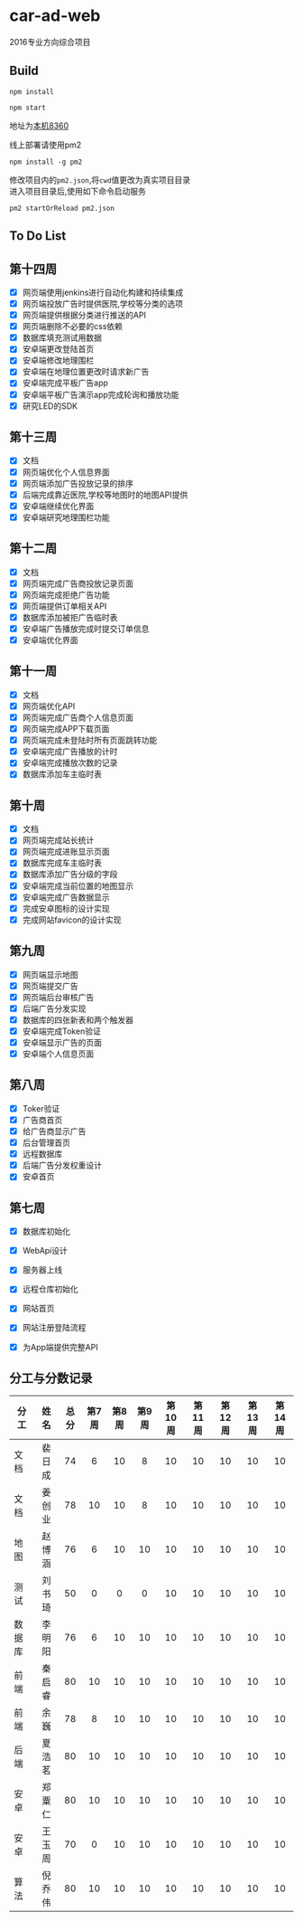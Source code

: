 # car-ad-web

2016专业方向综合项目

## Build
```
npm install

npm start
```
地址为[本机8360](http://127.0.0.1:8360)  

线上部署请使用pm2
```
npm install -g pm2
```
修改项目内的`pm2.json`,将`cwd`值更改为真实项目目录  
进入项目目录后,使用如下命令启动服务
```
pm2 startOrReload pm2.json
```

## To Do List
## 第十四周
- [x] 网页端使用jenkins进行自动化构建和持续集成
- [x] 网页端投放广告时提供医院,学校等分类的选项
- [x] 网页端提供根据分类进行推送的API
- [x] 网页端删除不必要的css依赖
- [x] 数据库填充测试用数据
- [x] 安卓端更改登陆首页
- [x] 安卓端修改地理围栏
- [x] 安卓端在地理位置更改时请求新广告
- [x] 安卓端完成平板广告app
- [x] 安卓端平板广告演示app完成轮询和播放功能
- [x] 研究LED的SDK

## 第十三周
- [x] 文档
- [x] 网页端优化个人信息界面
- [x] 网页端添加广告投放记录的排序
- [x] 后端完成靠近医院,学校等地图时的地图API提供
- [x] 安卓端继续优化界面
- [x] 安卓端研究地理围栏功能

## 第十二周
- [x] 文档
- [x] 网页端完成广告商投放记录页面
- [x] 网页端完成拒绝广告功能
- [x] 网页端提供订单相关API
- [x] 数据库添加被拒广告临时表
- [x] 安卓端广告播放完成时提交订单信息
- [x] 安卓端优化界面

## 第十一周
- [x] 文档
- [x] 网页端优化API
- [x] 网页端完成广告商个人信息页面
- [x] 网页端完成APP下载页面
- [x] 网页端完成未登陆时所有页面跳转功能
- [x] 安卓端完成广告播放的计时
- [x] 安卓端完成播放次数的记录 
- [x] 数据库添加车主临时表

## 第十周
- [x] 文档
- [x] 网页端完成站长统计
- [x] 网页端完成进账显示页面
- [x] 数据库完成车主临时表
- [x] 数据库添加广告分级的字段
- [x] 安卓端完成当前位置的地图显示
- [x] 安卓端完成广告数据显示
- [x] 完成安卓图标的设计实现
- [x] 完成网站favicon的设计实现

## 第九周
- [x] 网页端显示地图
- [x] 网页端提交广告 
- [x] 网页端后台审核广告
- [x] 后端广告分发实现 
- [x] 数据库的四张新表和两个触发器
- [x] 安卓端完成Token验证
- [x] 安卓端显示广告的页面
- [x] 安卓端个人信息页面

## 第八周
- [x] Toker验证
- [x] 广告商首页
- [x] 给广告商显示广告
- [x] 后台管理首页
- [x] 远程数据库
- [x] 后端广告分发权重设计
- [x] 安卓首页

## 第七周
- [x] 数据库初始化
- [x] WebApi设计
- [x] 服务器上线
- [x] 远程仓库初始化
- [x] 网站首页
- [x] 网站注册登陆流程
- [x] 为App端提供完整API



## 分工与分数记录

|分工  |姓名   |总分  |第7周|第8周|第9周|第10周|第11周|第12周|第13周|第14周|
|------|:----:|:----:|:---:|:---:|:--:|:----:|:----:|:---:|:---:|:----:|
|文档  |裴日成 |74    |6    |10   |8   |10    |10    |10   |10   |10   |
|文档  |姜创业 |78    |10   |10   |8   |10    |10    |10   |10   |10   |
|地图  |赵博涵 |76    |6    |10   |10  |10    |10    |10   |10   |10   |
|测试  |刘书琦 |50    |0    |0    |0   |10    |10    |10   |10   |10   |
|数据库|李明阳 |76    |6    |10   |10  |10    |10    |10   |10   |10   |
|前端  |秦启睿 |80    |10   |10   |10  |10    |10    |10   |10   |10   |
|前端  |余巍   |78    |8    |10   |10  |10    |10    |10   |10   |10   |
|后端  |夏浩茗 |80    |10   |10   |10  |10    |10    |10   |10   |10   |
|安卓  |郑粟仁 |80    |10   |10   |10  |10    |10    |10   |10   |10   |
|安卓  |王玉周 |70    |0    |10   |10  |10    |10    |10   |10   |10   |
|算法  |倪乔伟 |80    |10   |10   |10  |10    |10    |10   |10   |10   |
